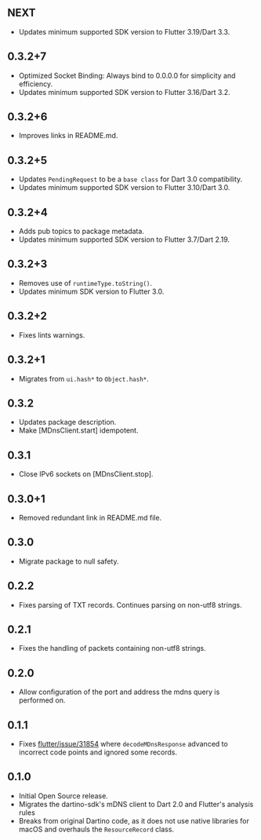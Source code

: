 ## NEXT

- Updates minimum supported SDK version to Flutter 3.19/Dart 3.3.

## 0.3.2+7

- Optimized Socket Binding: Always bind to 0.0.0.0 for simplicity and efficiency.
- Updates minimum supported SDK version to Flutter 3.16/Dart 3.2.

## 0.3.2+6

- Improves links in README.md.

## 0.3.2+5

- Updates `PendingRequest` to be a `base class` for Dart 3.0 compatibility.
- Updates minimum supported SDK version to Flutter 3.10/Dart 3.0.

## 0.3.2+4

- Adds pub topics to package metadata.
- Updates minimum supported SDK version to Flutter 3.7/Dart 2.19.

## 0.3.2+3

- Removes use of `runtimeType.toString()`.
- Updates minimum SDK version to Flutter 3.0.

## 0.3.2+2

- Fixes lints warnings.

## 0.3.2+1

- Migrates from `ui.hash*` to `Object.hash*`.

## 0.3.2

- Updates package description.
- Make [MDnsClient.start] idempotent.

## 0.3.1

- Close IPv6 sockets on [MDnsClient.stop].

## 0.3.0+1

- Removed redundant link in README.md file.

## 0.3.0

- Migrate package to null safety.

## 0.2.2

- Fixes parsing of TXT records. Continues parsing on non-utf8 strings.

## 0.2.1

- Fixes the handling of packets containing non-utf8 strings.

## 0.2.0

- Allow configuration of the port and address the mdns query is performed on.

## 0.1.1

- Fixes [flutter/issue/31854](https://github.com/flutter/flutter/issues/31854) where `decodeMDnsResponse` advanced to incorrect code points and ignored some records.

## 0.1.0

- Initial Open Source release.
- Migrates the dartino-sdk's mDNS client to Dart 2.0 and Flutter's analysis rules
- Breaks from original Dartino code, as it does not use native libraries for macOS and overhauls the `ResourceRecord` class.
